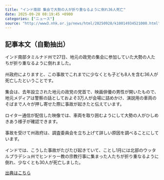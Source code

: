 ```yaml
---
title: "インド南部 集会で大勢の人が折り重なるように倒れ36人死亡"
date: 2025-09-28 08:19:45 +0900
categories: ["ニュース"]
source: "http://www3.nhk.or.jp/news/html/20250928/k10014934521000.html"
---
```


## 記事本文（自動抽出）
<div><div class="body-text">
										<p>インド南部タミルナド州で27日、地元の政党の集会に参加していた大勢の人たちが折り重なるように倒れました。<br><br>州政府によりますと、この事故でこれまでに少なくとも子ども8人を含む36人が死亡したということです。<br><br>集会は、去年設立された地元の政党の党首で、映画俳優の男性が開いたもので、地元メディアは警察の話としておよそ3万人が会場に詰めかけ、演説用の車両のそばまで人々が押し寄せた際に事故が起きたと伝えています。<br><br>ロイター通信が配信した映像では、車両を取り囲むようにして大勢の人がひしめきあう様子が確認できます。<br><br>事故を受けて州政府は、調査委員会を立ち上げて詳しい原因を調べることにしています。<br><br>インドでは、こうした事故がたびたび起きていて、ことし1月には北部のウッタルプラデシュ州でヒンドゥー教の宗教行事に集まった人たちが折り重なるように倒れ、少なくとも30人が死亡しました。</p>
								</div>
							</div>

[出典はこちら](http://www3.nhk.or.jp/news/html/20250928/k10014934521000.html)
